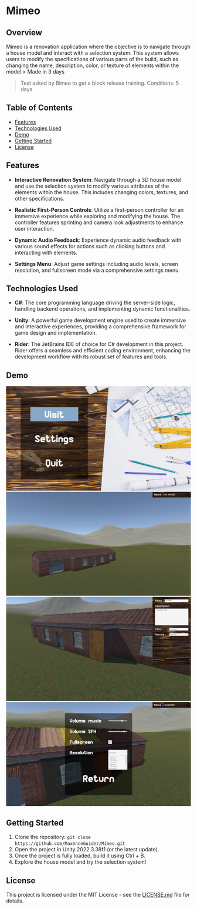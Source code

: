 # Mimeo

## Overview
Mimeo is a renovation application where the objective is to navigate through a house model and interact with a selection system. This system allows users to modify the specifications of various parts of the build, such as changing the name, description, color, or texture of elements within the model.> Made in 3 days
> Test asked by Bimeo to get a block release training. Conditions: 5 days

## Table of Contents
- [Features](#features)
- [Technologies Used](#technologies-used)
- [Demo](#demo)
- [Getting Started](#getting-started)
- [License](#license)

## Features
- **Interactive Renovation System**: Navigate through a 3D house model and use the selection system to modify various attributes of the elements within the house. This includes changing colors, textures, and other specifications.

- **Realistic First-Person Controls**: Utilize a first-person controller for an immersive experience while exploring and modifying the house. The controller features sprinting and camera look adjustments to enhance user interaction.

- **Dynamic Audio Feedback**: Experience dynamic audio feedback with various sound effects for actions such as clicking buttons and interacting with elements.

- **Settings Menu**: Adjust game settings including audio levels, screen resolution, and fullscreen mode via a comprehensive settings menu.

## Technologies Used

- **C#**: The core programming language driving the server-side logic, handling backend operations, and implementing dynamic functionalities.

- **Unity**: A powerful game development engine used to create immersive and interactive experiences, providing a comprehensive framework for game design and implementation.

- **Rider**: The JetBrains IDE of choice for C# development in this project. Rider offers a seamless and efficient coding environment, enhancing the development workflow with its robust set of features and tools.

## Demo
![Screenshot](Writerside/images/readme/screenshot_2024-07-22_01.png)
![Screenshot](Writerside/images/readme/screenshot_2024-07-22_02.png)
![Screenshot](Writerside/images/readme/screenshot_2024-07-22_03.png)
![Screenshot](Writerside/images/readme/screenshot_2024-07-22_04.png)

## Getting Started

1. Clone the repository: `git clone https://github.com/MaxenceGuidez/Mimeo.git`
2. Open the project in Unity 2022.3.38f1 (or the latest update).
3. Once the project is fully loaded, build it using Ctrl + B.
4. Explore the house model and try the selection system!

## License

This project is licensed under the MIT License - see the [LICENSE.md](LICENSE.md) file for details.